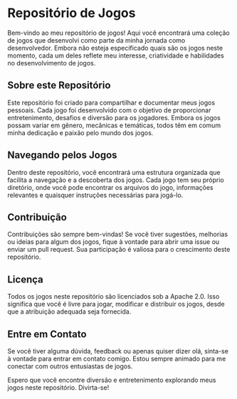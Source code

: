 # Repositório de Jogos

Bem-vindo ao meu repositório de jogos! Aqui você encontrará uma coleção de jogos que desenvolvi como parte da minha jornada como desenvolvedor. Embora não esteja especificado quais são os jogos neste momento, cada um deles reflete meu interesse, criatividade e habilidades no desenvolvimento de jogos.

## Sobre este Repositório

Este repositório foi criado para compartilhar e documentar meus jogos pessoais. Cada jogo foi desenvolvido com o objetivo de proporcionar entretenimento, desafios e diversão para os jogadores. Embora os jogos possam variar em gênero, mecânicas e temáticas, todos têm em comum minha dedicação e paixão pelo mundo dos jogos.

## Navegando pelos Jogos

Dentro deste repositório, você encontrará uma estrutura organizada que facilita a navegação e a descoberta dos jogos. Cada jogo tem seu próprio diretório, onde você pode encontrar os arquivos do jogo, informações relevantes e quaisquer instruções necessárias para jogá-lo.

## Contribuição

Contribuições são sempre bem-vindas! Se você tiver sugestões, melhorias ou ideias para algum dos jogos, fique à vontade para abrir uma issue ou enviar um pull request. Sua participação é valiosa para o crescimento deste repositório.

## Licença

Todos os jogos neste repositório são licenciados sob a Apache 2.0. Isso significa que você é livre para jogar, modificar e distribuir os jogos, desde que a atribuição adequada seja fornecida.

## Entre em Contato

Se você tiver alguma dúvida, feedback ou apenas quiser dizer olá, sinta-se à vontade para entrar em contato comigo. Estou sempre animado para me conectar com outros entusiastas de jogos.

Espero que você encontre diversão e entretenimento explorando meus jogos neste repositório. Divirta-se!

